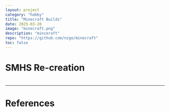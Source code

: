 ```yaml
---
layout: project
category: "hobby"
title: "Minecraft Builds"
date: 2025-03-20
image: "minecraft.png"
description: "minceraft"
repo: "https://github.com/nzge/minecraft"
toc: false
---
```


# SMHS Re-creation

# 

---

# References
